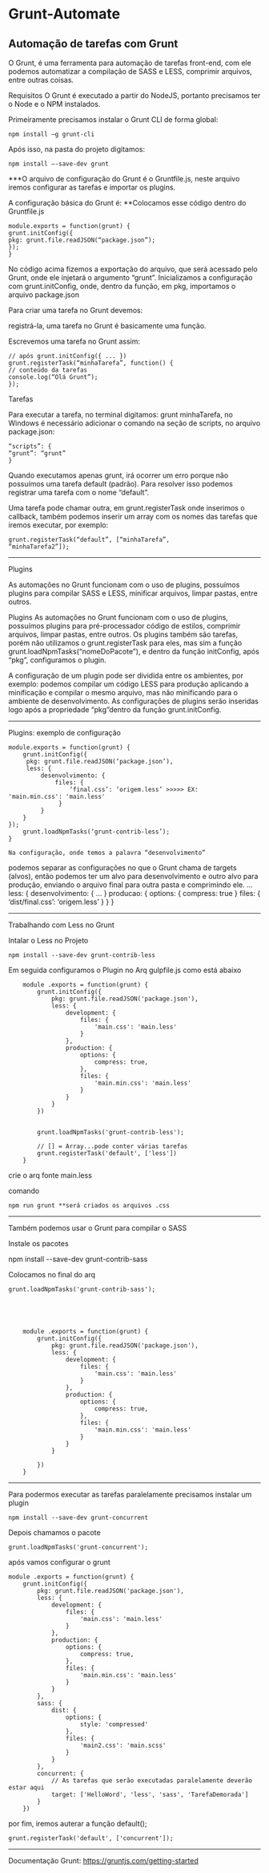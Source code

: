 # Grunt-Automate


<h2>Automação de tarefas com Grunt</h2>
O Grunt, é uma ferramenta para automação de tarefas
front-end, com ele podemos automatizar a compilação de SASS e LESS, comprimir
arquivos, entre outras coisas.


Requisitos
O Grunt é executado a partir do NodeJS,
portanto precisamos ter o Node e o NPM
instalados.


Primeiramente precisamos instalar o Grunt CLI
de forma global:

    npm install –g grunt-cli

Após isso, na pasta do projeto digitamos:

    npm install –-save-dev grunt

***O arquivo de configuração do Grunt é o
Gruntfile.js, neste arquivo iremos configurar as
tarefas e importar os plugins.


A configuração básica do Grunt é:
**Colocamos esse código dentro do Gruntfile.js 

    module.exports = function(grunt) {
    grunt.initConfig({
    pkg: grunt.file.readJSON(“package.json”);
    });
    }

No código acima fizemos a exportação do arquivo, que será
acessado pelo Grunt, onde ele injetará o argumento “grunt”.
Inicializamos a configuração com grunt.initConfig, onde,
dentro da função, em pkg, importamos o arquivo
package.json



Para criar uma tarefa no Grunt devemos:

registrá-la, uma tarefa no Grunt é basicamente
uma função.

Escrevemos uma tarefa no Grunt assim:

    // após grunt.initConfig({ ... })
    grunt.registerTask(“minhaTarefa”, function() {
    // conteúdo da tarefas
    console.log(“Olá Grunt”);
    });



Tarefas

Para executar a tarefa, no terminal digitamos: grunt minhaTarefa,
no Windows é necessário adicionar o comando na seção de
scripts, no arquivo package.json:

    “scripts”: {
    “grunt”: “grunt”
    }

Quando executamos apenas grunt, irá ocorrer um erro
porque não possuímos uma tarefa default (padrão).
Para resolver isso podemos registrar uma tarefa com o
nome “default”.

Uma tarefa pode chamar outra, em grunt.registerTask onde
inserimos o callback, também podemos inserir um array com
os nomes das tarefas que iremos executar, por exemplo:

    grunt.registerTask(“default”, [“minhaTarefa”,
    “minhaTarefa2”]);
______________________________________________________
Plugins

As automações no Grunt funcionam com o uso de plugins,
possuímos plugins para compilar SASS e LESS, minificar
arquivos, limpar pastas, entre outros.

Plugins
As automações no Grunt funcionam com o uso de plugins,
possuímos plugins para pré-processador código de
estilos, comprimir arquivos, limpar pastas, entre outros.
Os plugins também são tarefas, porém não utilizamos o
grunt.registerTask para eles, mas sim a função
grunt.loadNpmTasks(“nomeDoPacote”), e dentro da
função initConfig, após “pkg”, configuramos o plugin.

A configuração de um plugin pode ser dividida entre os
ambientes, por exemplo: podemos compilar um código
LESS para produção aplicando a minificação e compilar o
mesmo arquivo, mas não minificando para o ambiente de
desenvolvimento.
As configurações de plugins serão inseridas logo após a
propriedade “pkg”dentro da função grunt.initConfig.

______________________________________________________
Plugins: exemplo de configuração

    module.exports = function(grunt) {
        grunt.initConfig({
         pkg: grunt.file.readJSON(‘package.json’),
         less: {
             desenvolvimento: {
                 files: {
                     ‘final.css’: ‘origem.less’ >>>>> EX:        'main.min.css': 'main.less'
                  }
             }
        }
    });
        grunt.loadNpmTasks(‘grunt-contrib-less’);
    }

    Na configuração, onde temos a palavra “desenvolvimento”
podemos separar as configurações no que o Grunt chama de
targets (alvos), então podemos ter um alvo para
desenvolvimento e outro alvo para produção, enviando o arquivo
final para outra pasta e comprimindo ele.
    ...
    less: {
        desenvolvimento: { ... }
        producao: {
            options: { compress: true }
            files: { ‘dist/final.css’: ‘origem.less’ }
        }
    }



_________________________________________________________
Trabalhando com Less no Grunt

Intalar o Less no Projeto

    npm install --save-dev grunt-contrib-less

Em seguida configuramos o Plugin no Arq gulpfile.js como está abaixo    

        module .exports = function(grunt) {
            grunt.initConfig({
                pkg: grunt.file.readJSON('package.json'),
                less: {
                    development: {
                        files: {
                            'main.css': 'main.less'
                        }
                    },
                    production: {
                        options: {
                            compress: true,
                        },
                        files: {
                            'main.min.css': 'main.less'
                        }
                    }
                }
            })

        
            grunt.loadNpmTasks('grunt-contrib-less');

            // [] = Array...pode conter várias tarefas
            grunt.registerTask('default', ['less'])
        }

crie o arq fonte main.less 

comando 

    npm run grunt **será criados os arquivos .css
_________________________________________________________
Também podemos usar o Grunt para compilar o SASS

Instale os pacotes

npm install --save-dev grunt-contrib-sass

Colocamos no final do arq

    grunt.loadNpmTasks('grunt-contrib-sass');




    
        module .exports = function(grunt) {
            grunt.initConfig({
                pkg: grunt.file.readJSON('package.json'),
                less: {
                    development: {
                        files: {
                            'main.css': 'main.less'
                        }
                    },
                    production: {
                        options: {
                            compress: true,
                        },
                        files: {
                            'main.min.css': 'main.less'
                        }
                    }
                }
            
            })
        }




__________________________________________________________

Para podermos executar as tarefas paralelamente precisamos instalar um plugin

    npm install --save-dev grunt-concurrent

Depois chamamos o pacote 

    grunt.loadNpmTasks('grunt-concurrent');

após vamos configurar o grunt


    module .exports = function(grunt) {
        grunt.initConfig({
            pkg: grunt.file.readJSON('package.json'),
            less: {
                development: {
                    files: {
                        'main.css': 'main.less'
                    }
                },
                production: {
                    options: {
                        compress: true,
                    },
                    files: {
                        'main.min.css': 'main.less'
                    }
                }
            },
            sass: {
                dist: {
                    options: {
                        style: 'compressed'
                    },
                    files: {
                        'main2.css': 'main.scss'
                    }
                }
            },
            concurrent: {
                // As tarefas que serão executadas paralelamente deverão estar aqui 
                target: ['HelloWord', 'less', 'sass', 'TarefaDemorada']
            }
        })

por fim, iremos auterar a função default();

    grunt.registerTask('default', ['concurrent']);

_________________________________________________________
Documentação Grunt:
https://gruntjs.com/getting-started


